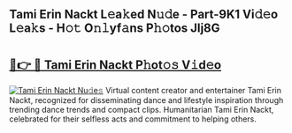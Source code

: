## Tami Erin Nackt L𝚎a𝚔ed N𝚞𝚍e - Part-9K1 Vi𝚍𝚎o L𝚎a𝚔s - H𝚘𝚝 O𝚗𝚕yf𝚊ns P𝚑𝚘tos JIj8G

# <h2><a href="http://kfeknt.oniu.top/?m=Tami+Erin+Nackt">🔗👉 🔴 Tami Erin Nackt P𝚑ot𝚘𝚜 V𝚒d𝚎o</a></h2>

[![Tami Erin Nackt Nu𝚍e𝚜](https://i.imgur.com/0qMVB7G.gif)](http://kfeknt.oniu.top/?m=Tami+Erin+Nackt)
Virtual content creator and entertainer Tami Erin Nackt, recognized for disseminating dance and lifestyle inspiration through trending dance trends and compact clips. Humanitarian Tami Erin Nackt, celebrated for their selfless acts and commitment to helping others.  

